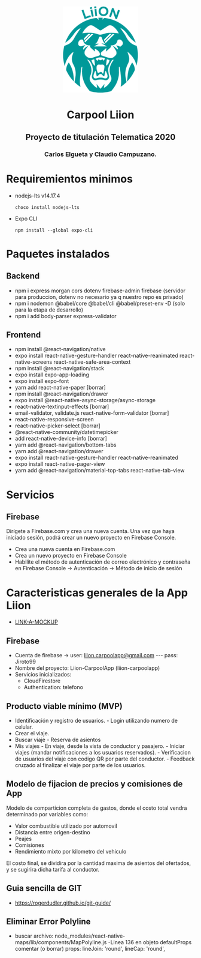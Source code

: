 <br />

<p align="center">
  <a href="https://github.com/ClaudioCampuzano/Liion">
    <img src="misc/images/logo.png" alt="Logo" width="200">
  </a>

  <h1 align="center">Carpool Liion </h1>
  <h2 align="center">Proyecto de titulación Telematica 2020</h2>
  <h3 align="center">Carlos Elgueta y Claudio Campuzano.</h3>   
</p>

# Requiremientos minimos

- nodejs-lts v14.17.4

  ```
  choco install nodejs-lts
  ```

- Expo CLI
  ```
  npm install --global expo-cli
  ```

# Paquetes instalados

## Backend

- npm i express morgan cors dotenv firebase-admin firebase (servidor para produccion, dotenv no necesario ya q nuestro repo es privado)
- npm i nodemon @babel/core @babel/cli @babel/preset-env -D (solo para la etapa de desarrollo)
- npm i add body-parser express-validator

## Frontend

- npm install @react-navigation/native
- expo install react-native-gesture-handler react-native-reanimated react-native-screens react-native-safe-area-context
- npm install @react-navigation/stack
- expo install expo-app-loading
- expo install expo-font
- yarn add react-native-paper [borrar]
- npm install @react-navigation/drawer
- expo install @react-native-async-storage/async-storage
- react-native-textinput-effects [borrar]
- email-validator, validate.js react-native-form-validator [borrar]
- react-native-responsive-screen
- react-native-picker-select [borrar]
- @react-native-community/datetimepicker
- add react-native-device-info [borrar]
- yarn add @react-navigation/bottom-tabs
- yarn add @react-navigation/drawer
- expo install react-native-gesture-handler react-native-reanimated
- expo install react-native-pager-view
- yarn add @react-navigation/material-top-tabs react-native-tab-view


# Servicios

## Firebase

Dirígete a Firebase.com y crea una nueva cuenta. Una vez que haya iniciado sesión, podrá crear un nuevo proyecto en Firebase Console.

- Crea una nueva cuenta en Firebase.com
- Crea un nuevo proyecto en Firebase Console
- Habilite el método de autenticación de correo electrónico y contraseña en Firebase Console -> Autenticación -> Método de inicio de sesión

# Caracteristicas generales de la App Liion

- [LINK-A-MOCKUP](https://xd.adobe.com/view/5bca987e-04d8-459d-bbb2-f714875e9b75-0e99/)
## Firebase
- Cuenta de firebase -> user: liion.carpoolapp@gmail.com --- pass: Jiroto99
- Nombre del proyecto: Liion-CarpoolApp (liion-carpoolapp)
- Servicios inicializados:
    - CloudFirestore
    - Authentication: telefono

## Producto viable mínimo (MVP)

- Identificación y registro de usuarios. - Login utilizando numero de celular.
- Crear el viaje.
- Buscar viaje - Reserva de asientos
- Mis viajes - En viaje, desde la vista de conductor y pasajero. - Iniciar viajes (mandar notificaciones a los usuarios reservados). - Verificacion de usuarios del viaje con codigo QR por parte del conductor. - Feedback cruzado al finalizar el viaje por parte de los usuarios.

## Modelo de fijacion de precios y comisiones de App

Modelo de comparticion completa de gastos, donde el costo total vendra determinado por variables como:

- Valor combustible utilizado por automovil
- Distancia entre origen-destino
- Peajes
- Comisiones
- Rendimiento mixto por kilometro del vehiculo

El costo final, se dividira por la cantidad maxima de asientos del ofertados, y se sugirira dicha tarifa al conductor.

## Guia sencilla de GIT
 - https://rogerdudler.github.io/git-guide/




 ## Eliminar Error Polyline
  - buscar archivo: node_modules/react-native-maps/lib/components/MapPolyline.js
  -Linea 136 en objeto defaultProps comentar (o borrar) props:
   lineJoin: 'round',
   lineCap: 'round',

